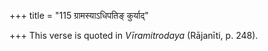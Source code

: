 +++
title = "115 ग्रामस्याऽधिपतिङ् कुर्याद्"

+++
This verse is quoted in *Vīramitrodaya* (Rājanīti, p. 248).


